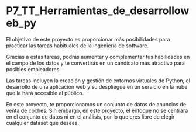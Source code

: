 # P7_TT_Herramientas_de_desarrolloweb_py
El objetivo de este proyecto es proporcionar más posibilidades para practicar las tareas habituales de la ingeniería de software.

Gracias a estas tareas, podrás aumentar y complementar tus habilidades en el campo de los datos y te convertirás en un candidato más atractivo para posibles empleadores.

Las tareas incluyen la creación y gestión de entornos virtuales de Python, el desarrollo de una aplicación web y su despliegue en un servicio en la nube que la hará accesible al público.

En este proyecto, te proporcionamos un conjunto de datos de anuncios de venta de coches. Sin embargo, en este proyecto, el enfoque no se centrará en el conjunto de datos ni en el análisis, por lo que eres libre de elegir cualquier dataset que desees.